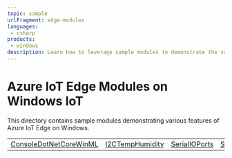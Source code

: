 ```yaml
---
topic: sample
urlFragment: edge-modules
languages:
 - csharp
products:
 - windows
description: Learn how to leverage sample modules to demonstrate the various features of Azure IoT Edge on Windows.
---
```


# Azure IoT Edge Modules on Windows IoT

This directory contains sample modules demonstrating various features of Azure IoT Edge on Windows.

<table>
 <tr>
  <td><a href="./ConsoleDotNetCoreWinML">ConsoleDotNetCoreWinML</a></td>
  <td><a href="./I2CTempHumidity">I2CTempHumidity</a></td>
  <td><a href="./SerialIOPorts">SerialIOPorts</a></td>
  <td><a href="./SerialWin32">SerialWin32</a></td>
  <td><a href="./SqueezeNetObjectDetection">SqueezeNetObjectDetection</a></td>
 </tr>
</table>

